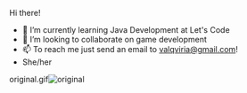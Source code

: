 Hi there!

- 🌱 I’m currently learning Java Development at Let's Code
- 👯 I’m looking to collaborate on game development
- 📫 To reach me just send an email to valqviria@gmail.com!
- She/her

original.gif![original](https://user-images.githubusercontent.com/49369092/124190007-f62d1a80-da97-11eb-839b-cb901934e16f.gif)
